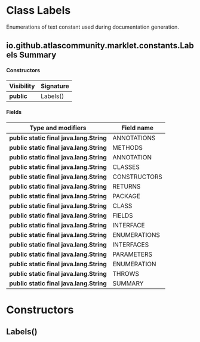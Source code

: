 Class Labels
============
Enumerations of text constant used during documentation generation.

io.github.atlascommunity.marklet.constants.Labels Summary
-------
#### Constructors
| Visibility | Signature |
| ---------- | --------- |
| **public** | Labels()  |
#### Fields
| Type and modifiers                       | Field name   |
| ---------------------------------------- | ------------ |
| **public static final java.lang.String** | ANNOTATIONS  |
| **public static final java.lang.String** | METHODS      |
| **public static final java.lang.String** | ANNOTATION   |
| **public static final java.lang.String** | CLASSES      |
| **public static final java.lang.String** | CONSTRUCTORS |
| **public static final java.lang.String** | RETURNS      |
| **public static final java.lang.String** | PACKAGE      |
| **public static final java.lang.String** | CLASS        |
| **public static final java.lang.String** | FIELDS       |
| **public static final java.lang.String** | INTERFACE    |
| **public static final java.lang.String** | ENUMERATIONS |
| **public static final java.lang.String** | INTERFACES   |
| **public static final java.lang.String** | PARAMETERS   |
| **public static final java.lang.String** | ENUMERATION  |
| **public static final java.lang.String** | THROWS       |
| **public static final java.lang.String** | SUMMARY      |

Constructors
============
Labels()
--------


